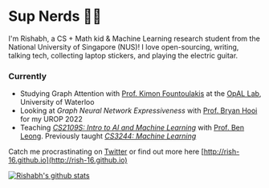 # Sup Nerds 👋🏻

I'm Rishabh, a CS + Math kid & Machine Learning research student from the National University of Singapore (NUS)! I love open-sourcing, writing, talking tech, collecting laptop stickers, and playing the electric guitar.

### Currently
- Studying Graph Attention with [Prof. Kimon Fountoulakis](https://cs.uwaterloo.ca/about/people/kimon-fountoulakis) at the [OpAL Lab](http://opallab.ca), University of Waterloo
- Looking at _Graph Neural Network Expressiveness_ with [Prof. Bryan Hooi](http://bhooi.github.io) for my UROP 2022
- Teaching [_CS2109S: Intro to AI and Machine Learning_](https://nusmods.com/modules/CS2109S/introduction-to-ai-and-machine-learning) with [Prof. Ben Leong](https://www.comp.nus.edu.sg/~bleong/). Previously taught [_CS3244: Machine Learning_](https://nusmods.com/modules/CS3244/machine-learning)

Catch me procrastinating on [Twitter](https://twitter.com/rishabh16_) or find out more here [http://rish-16.github.io](http://rish-16.github.io)

[![Rishabh's github stats](https://github-readme-stats.vercel.app/api?username=rish-16&show_icons=true&theme=dark&hide=issues,contribs)](https://github.com/anuraghazra/github-readme-stats)
